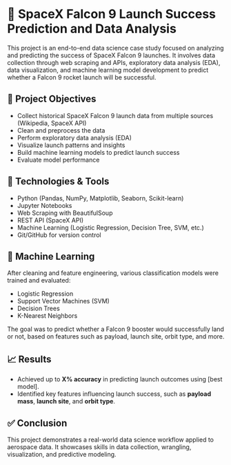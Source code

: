 # 🚀 SpaceX Falcon 9 Launch Success Prediction and Data Analysis

This project is an end-to-end data science case study focused on analyzing and predicting the success of SpaceX Falcon 9 launches. It involves data collection through web scraping and APIs, exploratory data analysis (EDA), data visualization, and machine learning model development to predict whether a Falcon 9 rocket launch will be successful.

## 📌 Project Objectives

- Collect historical SpaceX Falcon 9 launch data from multiple sources (Wikipedia, SpaceX API)
- Clean and preprocess the data
- Perform exploratory data analysis (EDA)
- Visualize launch patterns and insights
- Build machine learning models to predict launch success
- Evaluate model performance

## 🧰 Technologies & Tools

- Python (Pandas, NumPy, Matplotlib, Seaborn, Scikit-learn)
- Jupyter Notebooks
- Web Scraping with BeautifulSoup
- REST API (SpaceX API)
- Machine Learning (Logistic Regression, Decision Tree, SVM, etc.)
- Git/GitHub for version control

## 🤖 Machine Learning

After cleaning and feature engineering, various classification models were trained and evaluated:
- Logistic Regression
- Support Vector Machines (SVM)
- Decision Trees
- K-Nearest Neighbors

The goal was to predict whether a Falcon 9 booster would successfully land or not, based on features such as payload, launch site, orbit type, and more.

## 📈 Results

- Achieved up to **X% accuracy** in predicting launch outcomes using [best model].
- Identified key features influencing launch success, such as **payload mass**, **launch site**, and **orbit type**.

## ✅ Conclusion

This project demonstrates a real-world data science workflow applied to aerospace data. It showcases skills in data collection, wrangling, visualization, and predictive modeling.
